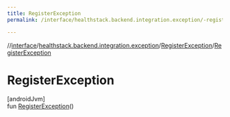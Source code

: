 ```yaml
---
title: RegisterException
permalink: /interface/healthstack.backend.integration.exception/-register-exception/-register-exception.html

---
```

//[interface](../../../index.html)/[healthstack.backend.integration.exception](../index.html)/[RegisterException](index.html)/[RegisterException](-register-exception.html)



# RegisterException



[androidJvm]\
fun [RegisterException](-register-exception.html)()




